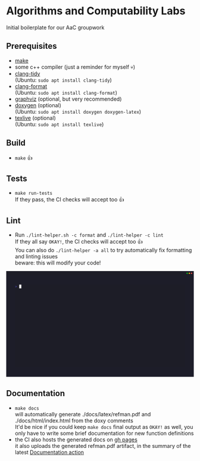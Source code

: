 # Algorithms and Computability Labs
Initial boilerplate for our AaC groupwork

## Prerequisites
- [make](https://www.gnu.org/software/make/)
- some c++ compiler (just a reminder for myself :skull:)
- [clang-tidy](https://clang.llvm.org/extra/clang-tidy/)  
(Ubuntu: `sudo apt install clang-tidy`)
- [clang-format](https://clang.llvm.org/docs/ClangFormat.html)  
(Ubuntu: `sudo apt install clang-format`)
- [graphviz](https://www.graphviz.org/download/#executable-packages) (optional, but very recommended)
- [doxygen](https://www.doxygen.nl/manual/install.html) (optional)  
(Ubuntu: `sudo apt install doxygen doxygen-latex`)
- [texlive](https://tug.org/texlive/) (optional)  
(Ubuntu: `sudo apt install texlive`)

## Build
- `make` :thumbsup:

## Tests
- `make run-tests`  
If they pass, the CI checks will accept too :thumbsup:  

## Lint
- Run `./lint-helper.sh -c format` and `./lint-helper -c lint`  
If they all say `OKAY!`, the CI checks will accept too :thumbsup:  
You can also do `./lint-helper -a all` to try automatically fix formatting and linting issues  
beware: this will modify your code!  

![Deployment Script demo](./extra_stuff/lint-helper-demo.gif)

## Documentation
- `make docs`  
will automatically generate ./docs/latex/refman.pdf and ./docs/html/index.html
from the doxy comments  
It'd be nice if you could keep `make docs` final output as `OKAY!` as well,
you only have to write some brief documentation for new function definitions
- the CI also hosts the generated docs on [gh pages](https://ekatwikz.github.io/Algorithms-and-Computability)  
it also uploads the generated refman.pdf artifact, in the summary of the latest [Documentation action](https://github.com/Ekatwikz/Algorithms-and-Computability/actions/workflows/documentation.yml)


